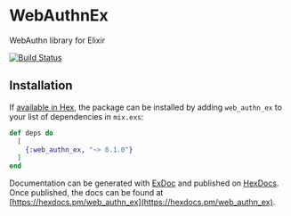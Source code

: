 # WebAuthnEx

WebAuthn library for Elixir

[![Build Status](https://travis-ci.org/sandergroen/web_authn_ex.svg?branch=master)](https://travis-ci.org/sandergroen/web_authn_ex)

## Installation

If [available in Hex](https://hex.pm/docs/publish), the package can be installed
by adding `web_authn_ex` to your list of dependencies in `mix.exs`:

```elixir
def deps do
  [
    {:web_authn_ex, "~> 0.1.0"}
  ]
end
```

Documentation can be generated with [ExDoc](https://github.com/elixir-lang/ex_doc)
and published on [HexDocs](https://hexdocs.pm). Once published, the docs can
be found at [https://hexdocs.pm/web_authn_ex](https://hexdocs.pm/web_authn_ex).

